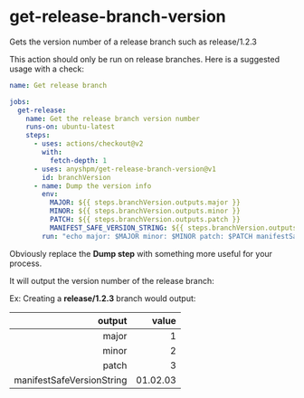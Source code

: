 # get-release-branch-version
Gets the version number of a release branch such as release/1.2.3

This action should only be run on release branches. Here is a suggested usage with a check:

```yaml
name: Get release branch

jobs:
  get-release:
    name: Get the release branch version number
    runs-on: ubuntu-latest
    steps:
      - uses: actions/checkout@v2
        with:
          fetch-depth: 1
      - uses: anyshpm/get-release-branch-version@v1
        id: branchVersion
      - name: Dump the version info
        env:
          MAJOR: ${{ steps.branchVersion.outputs.major }}
          MINOR: ${{ steps.branchVersion.outputs.minor }}
          PATCH: ${{ steps.branchVersion.outputs.patch }}
          MANIFEST_SAFE_VERSION_STRING: ${{ steps.branchVersion.outputs.manifestSafeVersionString }}
        run: "echo major: $MAJOR minor: $MINOR patch: $PATCH manifestSafeVersionString: $MANIFEST_SAFE_VERSION_STRING"
```

Obviously replace the **Dump step** with something more useful for your process.

It will output the version number of the release branch:

Ex: Creating a **release/1.2.3** branch would output:

| output                    | value    |
|--------------------------:|---------:|
|                    major  |        1 |
|                    minor  |        2 |
|                    patch  |        3 |
| manifestSafeVersionString | 01.02.03 |
